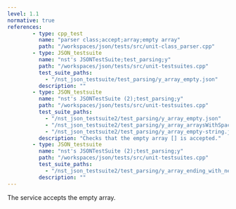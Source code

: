 ```yaml
---
level: 1.1
normative: true
references:
        - type: cpp_test
          name: "parser class;accept;array;empty array"
          path: "/workspaces/json/tests/src/unit-class_parser.cpp"
        - type: JSON_testsuite
          name: "nst's JSONTestSuite;test_parsing;y"
          path: "/workspaces/json/tests/src/unit-testsuites.cpp"
          test_suite_paths:
            - "/nst_json_testsuite/test_parsing/y_array_empty.json"
          description: ""
        - type: JSON_testsuite
          name: "nst's JSONTestSuite (2);test_parsing;y"
          path: "/workspaces/json/tests/src/unit-testsuites.cpp"
          test_suite_paths:
            - "/nst_json_testsuite2/test_parsing/y_array_empty.json"
            - "/nst_json_testsuite2/test_parsing/y_array_arraysWithSpaces.json"
            - "/nst_json_testsuite2/test_parsing/y_array_empty-string.json"
          description: "Checks that the empty array [] is accepted."
        - type: JSON_testsuite
          name: "nst's JSONTestSuite (2);test_parsing;y"
          path: "/workspaces/json/tests/src/unit-testsuites.cpp"
          test_suite_paths:
            - "/nst_json_testsuite2/test_parsing/y_array_ending_with_newline.json"
          description: ""
---
```


The service accepts the empty array.